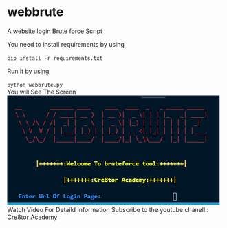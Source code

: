 # webbrute
A website login Brute force Script


You need to install requirements by using

<code>pip install -r requirements.txt</code>

Run it by using

<code>python webbrute.py</code> <br/>
You will See The Screen <br/>
<img src="ss.png" ><br/>
Watch Video For Detaild Information
Subscribe to the youtube chanell : <a href="https://www.youtube.com/channel/UCz_wC5AjM-8Dni7fGvqXzkw?view_as=subscriber">Cre8tor Academy<a>
